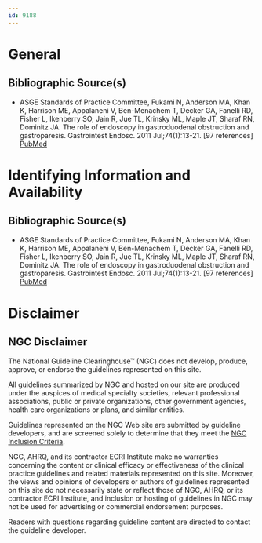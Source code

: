 ```yaml
---
id: 9188
---
```


# General

## Bibliographic Source(s)

- ASGE Standards of Practice Committee, Fukami N, Anderson MA, Khan K, Harrison ME, Appalaneni V, Ben-Menachem T, Decker GA, Fanelli RD, Fisher L, Ikenberry SO, Jain R, Jue TL, Krinsky ML, Maple JT, Sharaf RN, Dominitz JA. The role of endoscopy in gastroduodenal obstruction and gastroparesis. Gastrointest Endosc. 2011 Jul;74(1):13-21. [97 references] [ PubMed ](http://www.ncbi.nlm.nih.gov/entrez/query.fcgi?cmd=Retrieve&db=pubmed&dopt=Abstract&list_uids=21704805)

# Identifying Information and Availability

## Bibliographic Source(s)

- ASGE Standards of Practice Committee, Fukami N, Anderson MA, Khan K, Harrison ME, Appalaneni V, Ben-Menachem T, Decker GA, Fanelli RD, Fisher L, Ikenberry SO, Jain R, Jue TL, Krinsky ML, Maple JT, Sharaf RN, Dominitz JA. The role of endoscopy in gastroduodenal obstruction and gastroparesis. Gastrointest Endosc. 2011 Jul;74(1):13-21. [97 references] [ PubMed ](http://www.ncbi.nlm.nih.gov/entrez/query.fcgi?cmd=Retrieve&db=pubmed&dopt=Abstract&list_uids=21704805)

# Disclaimer

## NGC Disclaimer

The National Guideline Clearinghouse™ (NGC) does not develop, produce, approve, or endorse the guidelines represented on this site.

All guidelines summarized by NGC and hosted on our site are produced under the auspices of medical specialty societies, relevant professional associations, public or private organizations, other government agencies, health care organizations or plans, and similar entities.

Guidelines represented on the NGC Web site are submitted by guideline developers, and are screened solely to determine that they meet the [NGC Inclusion Criteria](/help-and-about/summaries/inclusion-criteria).

NGC, AHRQ, and its contractor ECRI Institute make no warranties concerning the content or clinical efficacy or effectiveness of the clinical practice guidelines and related materials represented on this site. Moreover, the views and opinions of developers or authors of guidelines represented on this site do not necessarily state or reflect those of NGC, AHRQ, or its contractor ECRI Institute, and inclusion or hosting of guidelines in NGC may not be used for advertising or commercial endorsement purposes.

Readers with questions regarding guideline content are directed to contact the guideline developer.


